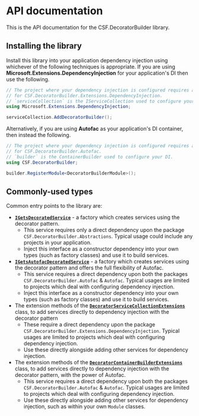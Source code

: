 # API documentation

This is the API documentation for the CSF.DecoratorBuilder library.

## Installing the library

Install this library into your application dependency injection using whichever of the following techniques is appropriate.
If you are using **Microsoft.Extensions.DependencyInjection** for your application's DI then use the following.

```csharp
// The project where your dependency injection is configured requires a <PackageReference>
// for CSF.DecoratorBuilder.Extensions.DependencyInjection.
// `serviceCollection` is the IServiceCollection used to configure your DI.
using Microsoft.Extensions.DependencyInjection;

serviceCollection.AddDecoratorBuilder();
```

Alternatively, if you are using **Autofac** as your application's DI container, then instead the following.

```csharp
// The project where your dependency injection is configured requires a <PackageReference>
// for CSF.DecoratorBuilder.Autofac.
// `builder` is the ContainerBuilder used to configure your DI.
using CSF.DecoratorBuilder;

builder.RegisterModule<DecoratorBuilderModule>();
```

## Commonly-used types

Common entry points to the library are:

* **[`IGetsDecoratedService`]** - a factory which creates services using the decorator pattern.
    * This service requires only a direct dependency upon the package `CSF.DecoratorBuilder.Abstractions`.  Typical usage could include any projects in your application.
    * Inject this interface as a constructor dependency into your own types (such as factory classes) and use it to build services.
* **[`IGetsAutofacDecoratedService`]** - a factory which creates services using the decorator pattern and offers the full flexibility of Autofac.
    * This service requires a direct dependency upon both the packages `CSF.DecoratorBuilder.Autofac` & `Autofac`.  Typical usages are limited to projects which deal with configuring dependency injection.
    * Inject this interface as a constructor dependency into your own types (such as factory classes) and use it to build services.
* The extension methods of the **[`DecoratorServiceCollectionExtensions`]** class, to add services directly to dependency injection with the decorator pattern
    * These require a direct dependency upon the package `CSF.DecoratorBuilder.Extensions.DependencyInjection`.  Typical usages are limited to projects which deal with configuring dependency injection.
    * Use these directly alongside adding other services for dependency injection.
* The extension methods of the **[`DecoratorContainerBuilderExtensions`]** class, to add services directly to dependency injection with the decorator pattern, with the power of Autofac.
    * This service requires a direct dependency upon both the packages `CSF.DecoratorBuilder.Autofac` & `Autofac`.  Typical usages are limited to projects which deal with configuring dependency injection.
    * Use these directly alongside adding other services for dependency injection, such as within your own `Module` classes.

[`IGetsDecoratedService`]: xref:CSF.DecoratorBuilder.IGetsDecoratedService
[`IGetsAutofacDecoratedService`]: xref:CSF.DecoratorBuilder.IGetsAutofacDecoratedService
[`DecoratorServiceCollectionExtensions`]: xref:Microsoft.Extensions.DependencyInjection.DecoratorServiceCollectionExtensions
[`DecoratorContainerBuilderExtensions`]: xref:Autofac.DecoratorContainerBuilderExtensions
